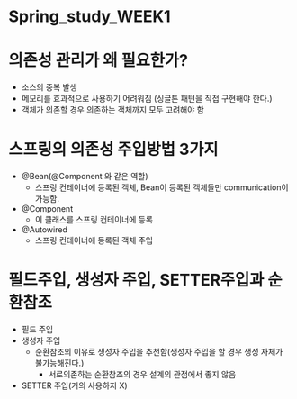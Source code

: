 # Spring_study_WEEK1

# 의존성 관리가 왜 필요한가?
+ 소스의 중복 발생
+ 메모리를 효과적으로 사용하기 어려워짐 (싱글톤 패턴을 직접 구현해야 한다.)
+ 객체가 의존할 경우 의존하는 객체까지 모두 고려해야 함

# 스프링의 의존성 주입방법 3가지
+ @Bean(@Component 와 같은 역할) 
  + 스프링 컨테이너에 등록된 객체, Bean이 등록된 객체들만 communication이 가능함.
+ @Component
  + 이 클래스를 스프링 컨테이너에 등록
+ @Autowired
  + 스프링 컨테이너에 등록된 객체 주입

# 필드주입, 생성자 주입, SETTER주입과 순환참조
+ 필드 주입
+ 생성자 주입
  + 순환참조의 이유로 생성자 주입을 추천함(생성자 주입을 할 경우 생성 자체가 불가능해진다.)
    + 서로의존하는 순환참조의 경우 설계의 관점에서 좋지 않음
+ SETTER 주입(거의 사용하지 X)
